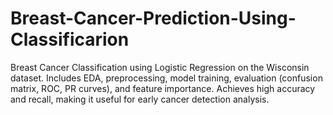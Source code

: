 # Breast-Cancer-Prediction-Using-Classificarion
Breast Cancer Classification using Logistic Regression on the Wisconsin dataset. Includes EDA, preprocessing, model training, evaluation (confusion matrix, ROC, PR curves), and feature importance. Achieves high accuracy and recall, making it useful for early cancer detection analysis.
